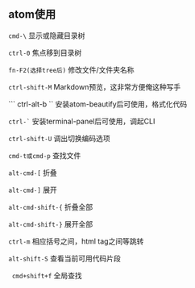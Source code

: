 ## atom使用

``` cmd-\ ```  显示或隐藏目录树

``` ctrl-0 ``` 焦点移到目录树

``` fn-F2(选择tree后) ``` 修改文件/文件夹名称

``` ctrl-shift-M ``` Markdown预览，这非常方便俺这种写手

``` ctrl-alt-b `` 安装atom-beautify后可使用，格式化代码

``` ctrl-` ``` 安装terminal-panel后可使用，调起CLI

``` ctrl-shift-U ``` 调出切换编码选项

``` cmd-t或cmd-p ``` 查找文件

``` alt-cmd-[ ``` 折叠

``` alt-cmd-] ``` 展开

``` alt-cmd-shift-{ ``` 折叠全部

``` alt-cmd-shift-} ``` 展开全部

``` ctrl-m ``` 相应括号之间，html tag之间等跳转

``` alt-shift-S ``` 查看当前可用代码片段

```  cmd+shift+f ``` 全局查找
